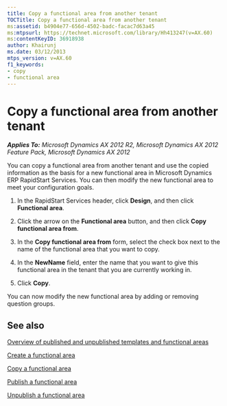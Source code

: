 ```yaml
---
title: Copy a functional area from another tenant
TOCTitle: Copy a functional area from another tenant
ms:assetid: b4904e77-656d-4502-badc-facac7d63a45
ms:mtpsurl: https://technet.microsoft.com/library/Hh413247(v=AX.60)
ms:contentKeyID: 36918938
author: Khairunj
ms.date: 03/12/2013
mtps_version: v=AX.60
f1_keywords:
- copy
- functional area
---
```


# Copy a functional area from another tenant 


_**Applies To:** Microsoft Dynamics AX 2012 R2, Microsoft Dynamics AX 2012 Feature Pack, Microsoft Dynamics AX 2012_

You can copy a functional area from another tenant and use the copied information as the basis for a new functional area in Microsoft Dynamics ERP RapidStart Services. You can then modify the new functional area to meet your configuration goals.

1.  In the RapidStart Services header, click **Design**, and then click **Functional area**.

2.  Click the arrow on the **Functional area** button, and then click **Copy functional area from**.

3.  In the **Copy functional area from** form, select the check box next to the name of the functional area that you want to copy.

4.  In the **NewName** field, enter the name that you want to give this functional area in the tenant that you are currently working in.

5.  Click **Copy**.

You can now modify the new functional area by adding or removing question groups.

## See also

[Overview of published and unpublished templates and functional areas](learn-about-published-and-unpublished-templates-and-functional-areas-in-rapidstart-services.md)

[Create a functional area](create-a-functional-area-in-rapidstart-services.md)

[Copy a functional area](copy-a-functional-area-in-rapidstart-services.md)

[Publish a functional area](publish-a-functional-area-in-rapidstart-services.md)

[Unpublish a functional area](unpublish-a-functional-area-in-rapidstart-services.md)

